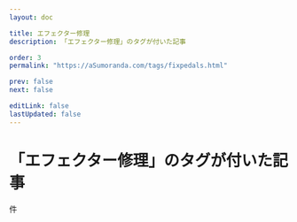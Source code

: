 ```yaml
---
layout: doc

title: エフェクター修理
description: 「エフェクター修理」のタグが付いた記事

order: 3
permalink: "https://aSumoranda.com/tags/fixpedals.html"

prev: false
next: false

editLink: false
lastUpdated: false
---
```


<script lang="ts" setup>
    import TaggedPostList   from "../.vitepress/components/TaggedPostList.vue"
    import PostCounter      from "../.vitepress/components/PostCounter.vue"
</script>

# 「エフェクター修理」のタグが付いた記事

<span class="text-base"><PostCounter tag="fixpedals" /></span>件

<TaggedPostList tag="fixpedals" />
